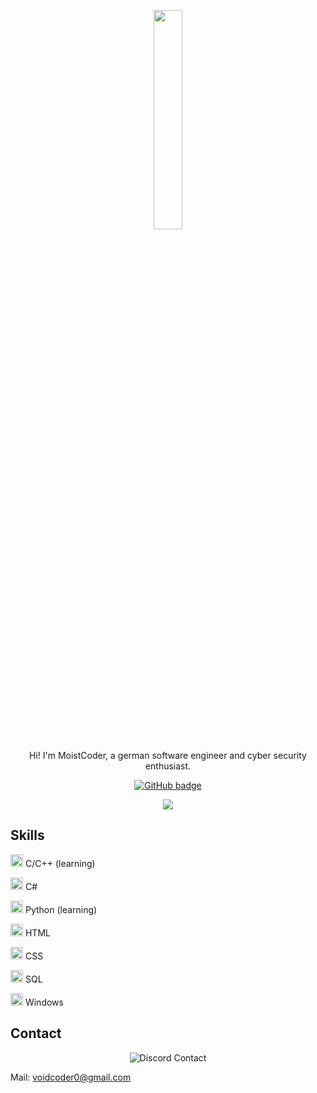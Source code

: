 <p align="center"><img width="30%" src="https://github.com/alansmathew/alansmathew/raw/master/lang.gif"/></p>

<p align="center">Hi! I'm MoistCoder, a german software engineer and cyber security enthusiast.</p>

<p align="center">
  <a href="https://github.com/moistcoder?tab=followers">
    <img src="https://img.shields.io/github/followers/moistcoder?style=for-the-badge" alt="GitHub badge" />
  </a>
</p>

<p align="center">
  <img src="https://github-readme-stats.vercel.app/api/top-langs?username=moistcoder&count_private=true&hide=procfile,css&theme=dark&border_color=000000&cache_seconds=1800&layout=compact&langs_count=10&custom_title=Most%20Used%20Languages"/>
</p>

## Skills

<img width="20" src="https://upload.wikimedia.org/wikipedia/commons/thumb/1/18/C_Programming_Language.svg/695px-C_Programming_Language.svg.png" /> C/C++ (learning)

<img width="20" src="https://upload.wikimedia.org/wikipedia/commons/thumb/0/0d/C_Sharp_wordmark.svg/640px-C_Sharp_wordmark.svg.png" /> C#

<img width="20" src="https://external-content.duckduckgo.com/iu/?u=https%3A%2F%2Flogos-download.com%2Fwp-content%2Fuploads%2F2016%2F10%2FPython_logo_icon.png&f=1&nofb=1" /> Python (learning)

<img width="20" src="https://external-content.duckduckgo.com/iu/?u=https%3A%2F%2Flogos-download.com%2Fwp-content%2Fuploads%2F2017%2F07%2FHTML5_badge.png&f=1&nofb=1" /> HTML

<img width="20" src="https://external-content.duckduckgo.com/iu/?u=https%3A%2F%2Fmaxcdn.icons8.com%2FShare%2Ficon%2FLogos%2Fcss31600.png&f=1&nofb=1" /> CSS

<img width="20" src="https://external-content.duckduckgo.com/iu/?u=https%3A%2F%2Fplatform-user-uploads.s3.amazonaws.com%2Fblog%2Fcategory%2Flogo%2F60%2Fsql.png&f=1&nofb=1" /> SQL

<img width="20" src="https://upload.wikimedia.org/wikipedia/commons/thumb/0/0a/Unofficial_Windows_logo_variant_-_2002%E2%80%932012_%28Multicolored%29.svg/640px-Unofficial_Windows_logo_variant_-_2002%E2%80%932012_%28Multicolored%29.svg.png" /> Windows

## Contact

<p align="center">
  <img src="https://discord.c99.nl/widget/theme-3/882557235321012245.png" alt="Discord Contact" />
</p>

Mail: voidcoder0@gmail.com
